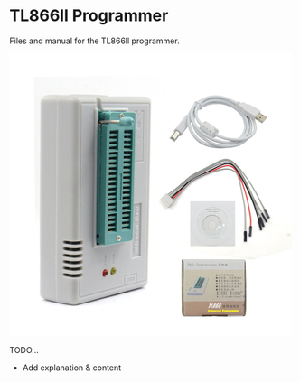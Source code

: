 # TL866ll Programmer
Files and manual for the TL866ll programmer.

[<img src="img/TL866ll_programmer.jpg" width="500"/>](img/TL866ll_programmer.jpg)

TODO...
- Add explanation & content